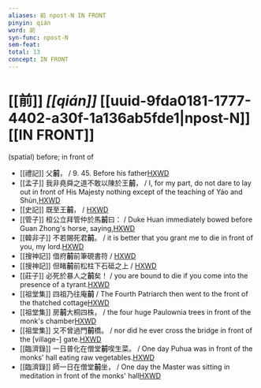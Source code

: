 ```yaml
---
aliases: 前 npost-N IN FRONT
pinyin: qián
word: 前
syn-func: npost-N
sem-feat: 
total: 13
concept: IN FRONT 
---
```

# [[前]] *[[qián]]*  [[uuid-9fda0181-1777-4402-a30f-1a136ab5fde1|npost-N]] [[IN FRONT]]
(spatial) before; in front of
 - [[禮記]] 父**前**， / 9. 45. Before his father[HXWD](https://hxwd.org/textview.html?location=KR1d0052_tls_001-28a.5)
 - [[孟子]] 我非堯舜之道不敢以陳於王**前**， / I, for my part, do not dare to lay out in front of His Majesty nothing except of the teaching of Yáo and Shùn,[HXWD](https://hxwd.org/textview.html?location=KR1h0001_tls_004-11a.9)
 - [[史記]] 既至王**前**，
                     / [HXWD](https://hxwd.org/textview.html?location=KR2a0001_tls_086-7a.15)
 - [[管子]] 桓公立拜管仲於馬**前**曰： / Duke Huan immediately bowed before Guan Zhong's horse, saying,[HXWD](https://hxwd.org/textview.html?location=KR3c0001_tls_016-118a.2)
 - [[韓非子]] 不若賜死君**前**。 / it is better that you grant me to die in front of you, my lord.[HXWD](https://hxwd.org/textview.html?location=KR3c0005_tls_014-43a.9)
 - [[搜神記]] 借府**前**前筆硯書符 / [HXWD](https://hxwd.org/textview.html?location=KR3l0099_tls_001-16a.20)
 - [[搜神記]] 但睹**前**前松柱下石砥之上 / [HXWD](https://hxwd.org/textview.html?location=KR3l0099_tls_011-4a.49)
 - [[莊子]] 必死於暴人之**前**矣！ / you are bound to die if you come into the presence of a tyrant.[HXWD](https://hxwd.org/textview.html?location=KR5c0126_tls_004-2a.48)
 - [[祖堂集]] 四祖乃往庵**前** / The Fourth Patriarch then went to the front of the thatched cottage[HXWD](https://hxwd.org/textview.html?location=KR6q0002_Yan_003-1101a.37)
 - [[祖堂集]] 房**前**大桐四株， / the four huge Paulownia trees in front of the monk's chamber[HXWD](https://hxwd.org/textview.html?location=KR6q0002_Yan_003-1105a.32)
 - [[祖堂集]] 又不曾過門**前**橋。 / nor did he ever cross the bridge in front of the [village-] gate.[HXWD](https://hxwd.org/textview.html?location=KR6q0002_Yan_003-1113a.26)
 - [[臨濟錄]] 一日普化在僧堂**前**喫生菜。 / One day Puhua was in front of the monks' hall eating raw vegetables.[HXWD](https://hxwd.org/textview.html?location=KR6q0053_T_001-0503b.51)
 - [[臨濟錄]] 師一日在僧堂**前**坐， / One day the Master was sitting in meditation in front of the monks' hall[HXWD](https://hxwd.org/textview.html?location=KR6q0053_T_001-0505a.71)